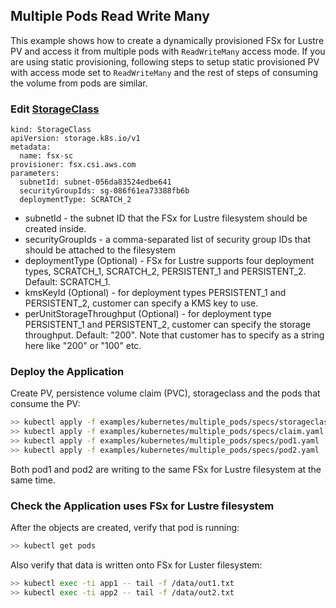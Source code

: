 ## Multiple Pods Read Write Many 
This example shows how to create a dynamically provisioned FSx for Lustre PV and access it from multiple pods with `ReadWriteMany` access mode. If you are using static provisioning, following steps to setup static provisioned PV with access mode set to `ReadWriteMany` and the rest of steps of consuming the volume from pods are similar.

### Edit [StorageClass](./specs/storageclass.yaml)
```
kind: StorageClass
apiVersion: storage.k8s.io/v1
metadata:
  name: fsx-sc
provisioner: fsx.csi.aws.com
parameters:
  subnetId: subnet-056da83524edbe641
  securityGroupIds: sg-086f61ea73388fb6b
  deploymentType: SCRATCH_2
```
* subnetId - the subnet ID that the FSx for Lustre filesystem should be created inside.
* securityGroupIds - a comma-separated list of security group IDs that should be attached to the filesystem
* deploymentType (Optional) - FSx for Lustre supports four deployment types, SCRATCH_1, SCRATCH_2, PERSISTENT_1 and PERSISTENT_2. Default: SCRATCH_1.
* kmsKeyId (Optional) - for deployment types PERSISTENT_1 and PERSISTENT_2, customer can specify a KMS key to use.
* perUnitStorageThroughput (Optional) - for deployment type PERSISTENT_1 and PERSISTENT_2, customer can specify the storage throughput. Default: "200". Note that customer has to specify as a string here like "200" or "100" etc.

### Deploy the Application
Create PV, persistence volume claim (PVC), storageclass and the pods that consume the PV:
```sh
>> kubectl apply -f examples/kubernetes/multiple_pods/specs/storageclass.yaml
>> kubectl apply -f examples/kubernetes/multiple_pods/specs/claim.yaml
>> kubectl apply -f examples/kubernetes/multiple_pods/specs/pod1.yaml
>> kubectl apply -f examples/kubernetes/multiple_pods/specs/pod2.yaml
```

Both pod1 and pod2 are writing to the same FSx for Lustre filesystem at the same time.

### Check the Application uses FSx for Lustre filesystem
After the objects are created, verify that pod is running:

```sh
>> kubectl get pods
```

Also verify that data is written onto FSx for Luster filesystem:

```sh
>> kubectl exec -ti app1 -- tail -f /data/out1.txt
>> kubectl exec -ti app2 -- tail -f /data/out2.txt
```

